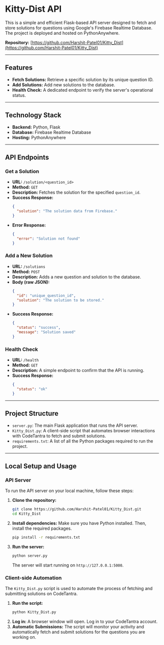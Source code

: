 # Kitty-Dist API

This is a simple and efficient Flask-based API server designed to fetch and store solutions for questions using Google's Firebase Realtime Database. The project is deployed and hosted on PythonAnywhere.

**Repository:** [https://github.com/Harshit-Patel01/Kitty_Dist](https://github.com/Harshit-Patel01/Kitty_Dist)

---

## Features

- **Fetch Solutions:** Retrieve a specific solution by its unique question ID.
- **Add Solutions:** Add new solutions to the database.
- **Health Check:** A dedicated endpoint to verify the server's operational status.

---

## Technology Stack

- **Backend:** Python, Flask
- **Database:** Firebase Realtime Database
- **Hosting:** PythonAnywhere

---

## API Endpoints

### Get a Solution

- **URL:** `/solution/<question_id>`
- **Method:** `GET`
- **Description:** Fetches the solution for the specified `question_id`.
- **Success Response:**
  ```json
  {
    "solution": "The solution data from Firebase."
  }
  ```
- **Error Response:**
  ```json
  {
    "error": "Solution not found"
  }
  ```

### Add a New Solution

- **URL:** `/solutions`
- **Method:** `POST`
- **Description:** Adds a new question and solution to the database.
- **Body (raw JSON):**
  ```json
  {
    "id": "unique_question_id",
    "solution": "The solution to be stored."
  }
  ```
- **Success Response:**
  ```json
  {
    "status": "success",
    "message": "Solution saved"
  }
  ```

### Health Check

- **URL:** `/health`
- **Method:** `GET`
- **Description:** A simple endpoint to confirm that the API is running.
- **Success Response:**
  ```json
  {
    "status": "ok"
  }
  ```

---

## Project Structure

-   `server.py`: The main Flask application that runs the API server.
-   `Kitty_Dist.py`: A client-side script that automates browser interactions with CodeTantra to fetch and submit solutions.
-   `requirements.txt`: A list of all the Python packages required to run the project.

---

## Local Setup and Usage

### API Server

To run the API server on your local machine, follow these steps:

1.  **Clone the repository:**
    ```bash
    git clone https://github.com/Harshit-Patel01/Kitty_Dist.git
    cd Kitty_Dist
    ```

2.  **Install dependencies:**
    Make sure you have Python installed. Then, install the required packages.
    ```bash
    pip install -r requirements.txt
    ```

3.  **Run the server:**
    ```bash
    python server.py
    ```
    The server will start running on `http://127.0.0.1:5000`.

### Client-side Automation

The `Kitty_Dist.py` script is used to automate the process of fetching and submitting solutions on CodeTantra.

1.  **Run the script:**
    ```bash
    python Kitty_Dist.py
    ```
2.  **Log in:**
    A browser window will open. Log in to your CodeTantra account.
3.  **Automatic Submissions:**
    The script will monitor your activity and automatically fetch and submit solutions for the questions you are working on.
